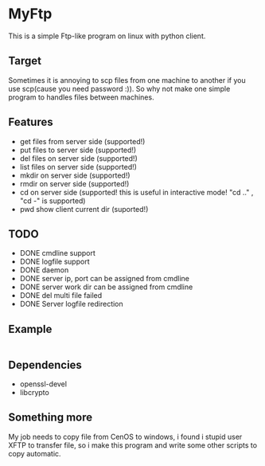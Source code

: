 # MyFtp
This is a simple Ftp-like program on linux with python client.

## Target
Sometimes it is annoying to scp files from one machine to another if you use scp(cause you need password :)). So why not make one simple program to handles files between machines.

## Features
- get files from server side (supported!)
- put files to server side (supported!)
- del files on server side (supported!)
- list files on server side (supported!)
- mkdir on server side (supported!)
- rmdir on server side (supported!)
- cd on server side (supported! this is useful in interactive mode! "cd .." , "cd -" is supported) 
- pwd show client current dir (suported!)


## TODO
- DONE cmdline support     
- DONE logfile support
- DONE daemon
- DONE server ip, port can be assigned from cmdline
- DONE server work dir can be assigned from cmdline
- DONE del multi file failed
- DONE Server logfile redirection

## Example
![]()

## Dependencies
- openssl-devel
- libcrypto

## Something more
My job needs to copy file from CenOS to windows, i found i stupid user XFTP to transfer file, so i make this program and write some other scripts to copy automatic.

